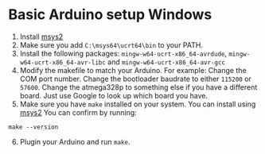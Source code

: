 # Basic Arduino setup Windows

1. Install [msys2](https://www.msys2.org/)
2. Make sure you add `C:\msys64\ucrt64\bin` to your PATH.
3. Install the following packages: `mingw-w64-ucrt-x86_64-avrdude`, `mingw-w64-ucrt-x86_64-avr-libc` and `mingw-w64-ucrt-x86_64-avr-gcc`
4. Modify the makefile to match your Arduino. For example: Change the COM port number. Change the bootloader baudrate to either `115200` or `57600`. Change the atmega328p to something else if you have a different board. Just use Google to look up which board you have.
5. Make sure you have `make` installed on your system. You can install using [msys2](https://www.msys2.org/) You can confirm by running:

```
make --version
```
6. Plugin your Arduino and run `make`.